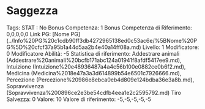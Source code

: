 # Saggezza

Tags: STAT
: No
Bonus Competenza: 1
Bonus Competenza di Riferimento: 0,0,0,0,0
Link PG: [Nome PG] (../Info%20PG%20c1cdb90ff3db4272965138ed0c53ac6e/%5BNome%20PG%5D%20cfcf37a95b1a44d5aa2b4e40a14ff08a.md)
Livello: 1
Modificatore: 0
Modificatore  Abilità: -5
Statistica di riferimento: Addestrare animali (Addestrare%20animali%20bcfb171abc124a01941f8afdf5417ee9.md), Intuizione (Intuizione%20e48936487a4a4c56b100e0882ce0b6f2.md), Medicina (Medicina%2018e47a3a3d614899b54e6501c7926666.md), Percezione (Percezione%20986e8ebca0eb4d809e124bdba36e3a8b.md), Sopravvivenza (Sopravvivenza%200896ce2e3be54cdfb4eea1e2c2595792.md)
Tiro Salvezza: 0
Valore: 10
Valore di riferimento: -5,-5,-5,-5,-5